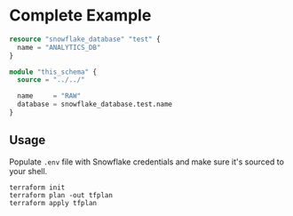 # Complete Example

```terraform
resource "snowflake_database" "test" {
  name = "ANALYTICS_DB"
}

module "this_schema" {
  source = "../../"

  name     = "RAW"
  database = snowflake_database.test.name
}
```

## Usage
Populate `.env` file with Snowflake credentials and make sure it's sourced to your shell.

```
terraform init
terraform plan -out tfplan
terraform apply tfplan
```
